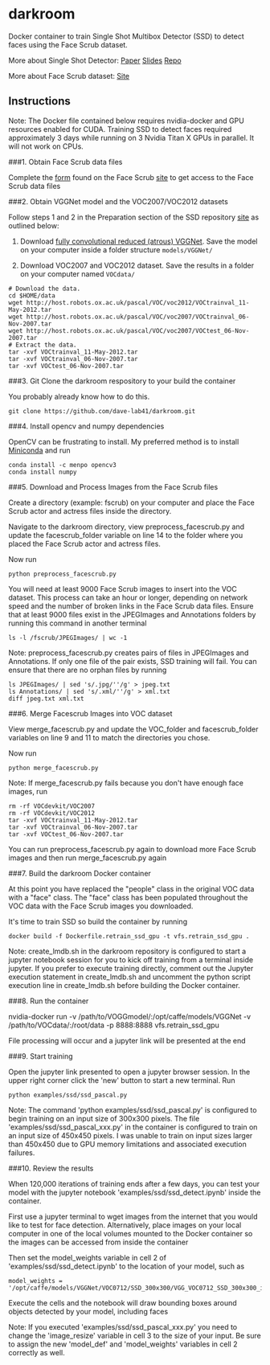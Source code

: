 # darkroom

Docker container to train Single Shot Multibox Detector (SSD) to detect faces using the Face Scrub dataset. 

More about Single Shot Detector: [Paper](http://arxiv.org/abs/1512.02325)
[Slides](http://www.cs.unc.edu/~wliu/papers/ssd_eccv2016_slide.pdf)
[Repo](https://github.com/weiliu89/caffe/tree/ssd)

More about Face Scrub dataset: [Site](http://www.vintage.winklerbros.net/facescrub.html)

## Instructions

Note: The Docker file contained below requires nvidia-docker and GPU resources enabled for CUDA. Training SSD to detect faces required approximately 3 days while running on 3 Nvidia Titan X GPUs in parallel. It will not work on CPUs. 

###1. Obtain Face Scrub data files

Complete the [form](http://form.jotform.me/form/43268445913460) found on the Face Scrub [site](http://www.vintage.winklerbros.net/facescrub.html) to get access to the Face Scrub data files

###2. Obtain VGGNet model and the VOC2007/VOC2012 datasets

Follow steps 1 and 2 in the Preparation section of the SSD repository [site](https://github.com/weiliu89/caffe/tree/ssd) as outlined below:

1. Download [fully convolutional reduced (atrous) VGGNet](https://gist.github.com/weiliu89/2ed6e13bfd5b57cf81d6). Save the model on your computer inside a folder structure `models/VGGNet/`

2. Download VOC2007 and VOC2012 dataset. Save the results in a folder on your computer named `VOCdata/`
  ```Shell
  # Download the data.
  cd $HOME/data
  wget http://host.robots.ox.ac.uk/pascal/VOC/voc2012/VOCtrainval_11-May-2012.tar
  wget http://host.robots.ox.ac.uk/pascal/VOC/voc2007/VOCtrainval_06-Nov-2007.tar
  wget http://host.robots.ox.ac.uk/pascal/VOC/voc2007/VOCtest_06-Nov-2007.tar
  # Extract the data.
  tar -xvf VOCtrainval_11-May-2012.tar
  tar -xvf VOCtrainval_06-Nov-2007.tar
  tar -xvf VOCtest_06-Nov-2007.tar
  ```

###3. Git Clone the darkroom respository to your build the container

You probably already know how to do this.

```git clone https://github.com/dave-lab41/darkroom.git```

###4. Install opencv and numpy dependencies

OpenCV can be frustrating to install. My preferred method is to install [Miniconda](https://conda.io/miniconda.html) and run

```Shell
conda install -c menpo opencv3
conda install numpy
```

###5. Download and Process Images from the Face Scrub files 

Create a directory (example: fscrub) on your computer and place the Face Scrub actor and actress files inside the directory.

Navigate to the darkroom directory, view preprocess_facescrub.py and update the facescrub_folder variable on line 14 to the folder where you placed the Face Scrub actor and actress files.

Now run  

```Shell
python preprocess_facescrub.py
``` 
You will need at least 9000 Face Scrub images to insert into the VOC dataset. This process can take an hour or longer, depending on network speed and the number of broken links in the Face Scrub data files. Ensure that at least 9000 files exist in the JPEGImages and Annotations folders by running this command in another terminal

```Shell
ls -l /fscrub/JPEGImages/ | wc -1
```

Note: preprocess_facescrub.py creates pairs of files in JPEGImages and Annotations. If only one file of the pair exists, SSD training will fail. You can ensure that there are no orphan files by running

```Shell
ls JPEGImages/ | sed 's/.jpg/''/g' > jpeg.txt
ls Annotations/ | sed 's/.xml/''/g' > xml.txt
diff jpeg.txt xml.txt 
```

###6. Merge Facescrub Images into VOC dataset

View merge_facescrub.py and update the VOC_folder and facescrub_folder variables on line 9 and 11 to match the directories you chose. 

Now run 
```Shell
python merge_facescrub.py
```

Note: If merge_facescrub.py fails because you don't have enough face images, run

```Shell
rm -rf VOCdevkit/VOC2007
rm -rf VOCdevkit/VOC2012
tar -xvf VOCtrainval_11-May-2012.tar
tar -xvf VOCtrainval_06-Nov-2007.tar
tar -xvf VOCtest_06-Nov-2007.tar
```

You can run preprocess_facescrub.py again to download more Face Scrub images and then run merge_facescrub.py again


###7. Build the darkroom Docker container

At this point you have replaced the "people" class in the original VOC data with a "face" class. The "face" class has been populated throughout the VOC data with the Face Scrub images you downloaded.

It's time to train SSD so build the container by running

```Shell
docker build -f Dockerfile.retrain_ssd_gpu -t vfs.retrain_ssd_gpu .
```

Note: create_lmdb.sh in the darkroom repository is configured to start a jupyter notebook session for you to kick off training from a terminal inside jupyter. If you prefer to execute training directly, comment out the Jupyter execution statement in create_lmdb.sh and uncomment the python script execution line in create_lmdb.sh before building the Docker container.

###8. Run the container

nvidia-docker run -v /path/to/VOGGmodel/:/opt/caffe/models/VGGNet -v /path/to/VOCdata/:/root/data -p 8888:8888 vfs.retrain_ssd_gpu

File processing will occur and a jupyter link will be presented at the end

###9. Start training

Open the jupyter link presented to open a jupyter browser session. In the upper right corner click the 'new' button to start a new terminal. Run

```Shell
python examples/ssd/ssd_pascal.py
```

Note: The command 'python examples/ssd/ssd_pascal.py' is configured to begin training on an input size of 300x300 pixels. The file 'examples/ssd/ssd_pascal_xxx.py' in the container is configured to train on an input size of 450x450 pixels. I was unable to train on input sizes larger than 450x450 due to GPU memory limitations and associated execution failures. 

###10. Review the results

When 120,000 iterations of training ends after a few days, you can test your model with the jupyter notebook 'examples/ssd/ssd_detect.ipynb' inside the container.

First use a jupyter terminal to wget images from the internet that you would like to test for face detection. Alternatively, place images on your local computer in one of the local volumes mounted to the Docker container so the images can be accessed from inside the container

Then set the model_weights variable in cell 2 of 'examples/ssd/ssd_detect.ipynb' to the location of your model, such as

```Shell 
model_weights = '/opt/caffe/models/VGGNet/VOC0712/SSD_300x300/VGG_VOC0712_SSD_300x300_iter_120000.caffemodel'
```

Execute the cells and the notebook will draw bounding boxes around objects detected by your model, including faces

Note: If you executed 'examples/ssd/ssd_pascal_xxx.py' you need to change the 'image_resize' variable in cell 3 to the size of your input. Be sure to assign the new 'model_def' and 'model_weights' variables in cell 2 correctly as well.



